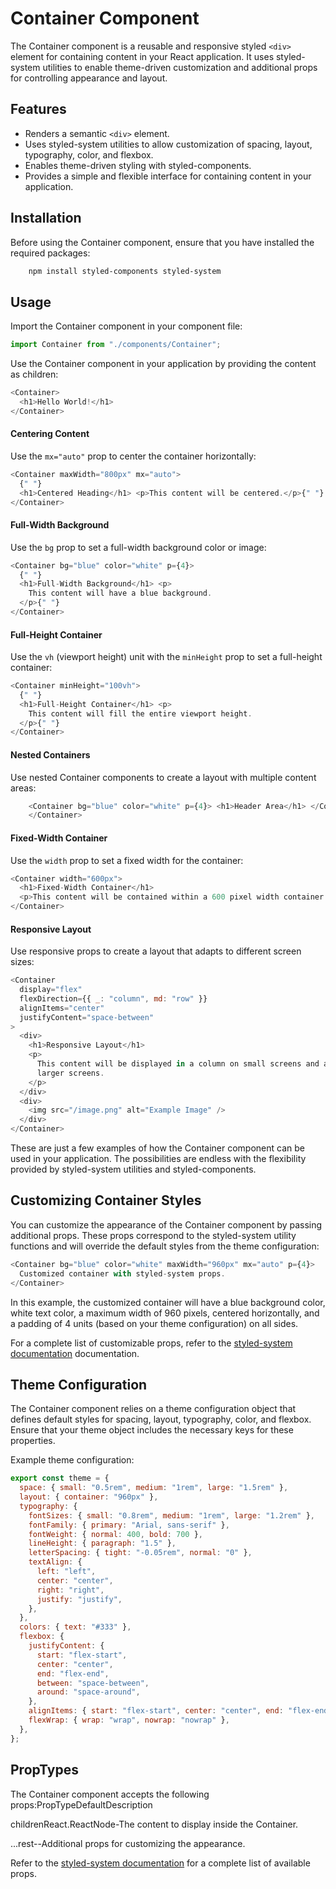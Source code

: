 # Container Component

The Container component is a reusable and responsive styled `<div>` element for containing content in your React application. It uses styled-system utilities to enable theme-driven customization and additional props for controlling appearance and layout.

## Features

- Renders a semantic `<div>` element.
- Uses styled-system utilities to allow customization of spacing, layout, typography, color, and flexbox.
- Enables theme-driven styling with styled-components.
- Provides a simple and flexible interface for containing content in your application.

## Installation

Before using the Container component, ensure that you have installed the required packages:

```bash
    npm install styled-components styled-system
```

## Usage

Import the Container component in your component file:

```javascript
import Container from "./components/Container";
```

Use the Container component in your application by providing the content as children:

```javascript
<Container>
  <h1>Hello World!</h1>
</Container>
```

#### Centering Content

Use the `mx="auto"` prop to center the container horizontally:

```javascript
<Container maxWidth="800px" mx="auto">
  {" "}
  <h1>Centered Heading</h1> <p>This content will be centered.</p>{" "}
</Container>
```

#### Full-Width Background

Use the `bg` prop to set a full-width background color or image:

```javascript
<Container bg="blue" color="white" p={4}>
  {" "}
  <h1>Full-Width Background</h1> <p>
    This content will have a blue background.
  </p>{" "}
</Container>
```

#### Full-Height Container

Use the `vh` (viewport height) unit with the `minHeight` prop to set a full-height container:

```javascript
<Container minHeight="100vh">
  {" "}
  <h1>Full-Height Container</h1> <p>
    This content will fill the entire viewport height.
  </p>{" "}
</Container>
```

#### Nested Containers

Use nested Container components to create a layout with multiple content areas:

```javascript
    <Container bg="blue" color="white" p={4}> <h1>Header Area</h1> </Container> <Container maxWidth="800px" mx="auto" p={4}> <h2>Content Area</h2> <p>This content will be contained within the second container.</p> </Container> <Container bg="gray" color="white" p={4}> <h3>Footer Area</h3>
    </Container>
```

#### Fixed-Width Container

Use the `width` prop to set a fixed width for the container:

```javascript
<Container width="600px">
  <h1>Fixed-Width Container</h1>
  <p>This content will be contained within a 600 pixel width container.</p>
</Container>
```

#### Responsive Layout

Use responsive props to create a layout that adapts to different screen sizes:

```javascript
<Container
  display="flex"
  flexDirection={{ _: "column", md: "row" }}
  alignItems="center"
  justifyContent="space-between"
>
  <div>
    <h1>Responsive Layout</h1>
    <p>
      This content will be displayed in a column on small screens and a row on
      larger screens.
    </p>
  </div>
  <div>
    <img src="/image.png" alt="Example Image" />
  </div>
</Container>
```

These are just a few examples of how the Container component can be used in your application. The possibilities are endless with the flexibility provided by styled-system utilities and styled-components.

## Customizing Container Styles

You can customize the appearance of the Container component by passing additional props. These props correspond to the styled-system utility functions and will override the default styles from the theme configuration:

```javascript
<Container bg="blue" color="white" maxWidth="960px" mx="auto" p={4}>
  Customized container with styled-system props.
</Container>
```

In this example, the customized container will have a blue background color, white text color, a maximum width of 960 pixels, centered horizontally, and a padding of 4 units (based on your theme configuration) on all sides.

For a complete list of customizable props, refer to the [styled-system documentation](https://styled-system.com/api) documentation.

## Theme Configuration

The Container component relies on a theme configuration object that defines default styles for spacing, layout, typography, color, and flexbox. Ensure that your theme object includes the necessary keys for these properties.

Example theme configuration:

```javascript
export const theme = {
  space: { small: "0.5rem", medium: "1rem", large: "1.5rem" },
  layout: { container: "960px" },
  typography: {
    fontSizes: { small: "0.8rem", medium: "1rem", large: "1.2rem" },
    fontFamily: { primary: "Arial, sans-serif" },
    fontWeight: { normal: 400, bold: 700 },
    lineHeight: { paragraph: "1.5" },
    letterSpacing: { tight: "-0.05rem", normal: "0" },
    textAlign: {
      left: "left",
      center: "center",
      right: "right",
      justify: "justify",
    },
  },
  colors: { text: "#333" },
  flexbox: {
    justifyContent: {
      start: "flex-start",
      center: "center",
      end: "flex-end",
      between: "space-between",
      around: "space-around",
    },
    alignItems: { start: "flex-start", center: "center", end: "flex-end" },
    flexWrap: { wrap: "wrap", nowrap: "nowrap" },
  },
};
```

## PropTypes

The Container component accepts the following props:PropTypeDefaultDescription

childrenReact.ReactNode-The content to display inside the Container.

...rest--Additional props for customizing the appearance.

Refer to the [styled-system documentation](https://styled-system.com/api) for a complete list of available props.
